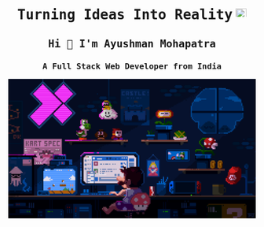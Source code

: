 <h1 align="center"><samp>Turning Ideas Into Reality</samp> <img src="https://github.com/mupezzuol/mupezzuol/blob/master/assets/mario_hello_big.gif" width="22px" height="22px"></h1>

<h2 align="center"><samp>Hi 👋 I'm Ayushman Mohapatra</samp></h2>

<h3 align="center"><samp>A Full Stack Web Developer from India</samp></h3>

<img align="center" alt="Coding" width="1000" src="https://raw.githubusercontent.com/sugith10/images/main/gif/mario-working.gif">

<div style="margin-bottom: 20px;"></div>